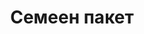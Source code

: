 ---
layout: default
rel: /bundles/family
title: Семеен пакет
description: ''
benefits:
 - Отстъпка от всяка услуга и лечение
 - Безплатна профилактична грижа
 - Безплатно почистване на зъбен камък
 - Напомняме за профилактичните прегледи
 - Пакетът е безплатен
---